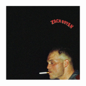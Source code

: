 <a href="https://open.spotify.com/album/6PbnGueEO6LGodPfvNldYf">
  <img src="https://raw.githubusercontent.com/EmiHolleran/EmiHolleran.github.io/main/listening/pictures/ZachBryan-zachbyran.jpeg" width="200" height="200">
</a>
